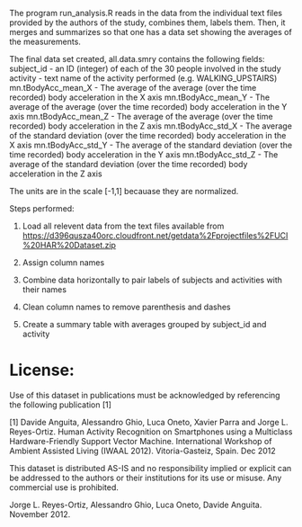 The program run_analysis.R reads in the data from the individual text files provided by the authors of the study, combines them, labels them.
Then, it merges and summarizes so that one has a data set showing the averages of the measurements.

The final data set created, all.data.smry contains the following fields:
subject_id - an ID (integer) of each of the 30 people involved in the study
activity - text name of the activity performed (e.g. WALKING_UPSTAIRS)
mn.tBodyAcc_mean_X - The average of the average (over the time recorded) body acceleration in the X axis
mn.tBodyAcc_mean_Y - The average of the average (over the time recorded) body acceleration in the Y axis
mn.tBodyAcc_mean_Z - The average of the average (over the time recorded) body acceleration in the Z axis
mn.tBodyAcc_std_X - The average of the standard deviation (over the time recorded) body acceleration in the X axis
mn.tBodyAcc_std_Y - The average of the standard deviation (over the time recorded) body acceleration in the Y axis
mn.tBodyAcc_std_Z - The average of the standard deviation (over the time recorded) body acceleration in the Z axis

The units are in the scale [-1,1] becauase they are normalized. 

Steps performed:
1. Load all relevent data from the text files available from https://d396qusza40orc.cloudfront.net/getdata%2Fprojectfiles%2FUCI%20HAR%20Dataset.zip

2. Assign column names
3. Combine data horizontally to pair labels of subjects and activities with their names
4. Clean column names to remove parenthesis and dashes
5. Create a summary table with averages grouped by subject_id and activity


License:
========
Use of this dataset in publications must be acknowledged by referencing the following publication [1] 

[1] Davide Anguita, Alessandro Ghio, Luca Oneto, Xavier Parra and Jorge L. Reyes-Ortiz. Human Activity Recognition on Smartphones using a Multiclass Hardware-Friendly Support Vector Machine. International Workshop of Ambient Assisted Living (IWAAL 2012). Vitoria-Gasteiz, Spain. Dec 2012

This dataset is distributed AS-IS and no responsibility implied or explicit can be addressed to the authors or their institutions for its use or misuse. Any commercial use is prohibited.

Jorge L. Reyes-Ortiz, Alessandro Ghio, Luca Oneto, Davide Anguita. November 2012.

